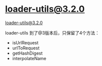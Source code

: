 # loader-utils@3.2.0

<a href="https://github.com/webpack/loader-utils/tree/v3.2.0" target="_blank">loader-utils@3.2.0</a>

loader-utils 到了@3版本后，只保留了4个方法：

- isUrlRequest
- urlToRequest
- getHashDigest
- interpolateName





